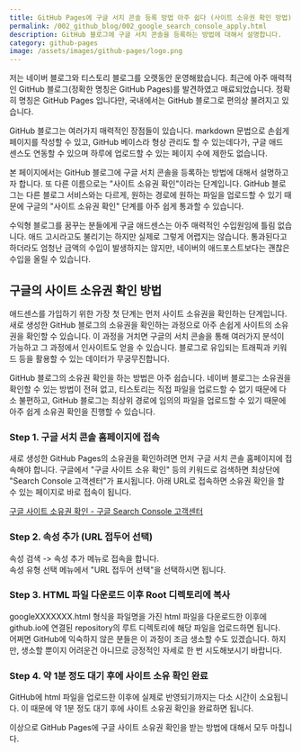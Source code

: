 ```yaml
---
title: GitHub Pages에 구글 서치 콘솔 등록 방법 아주 쉽다 (사이트 소유권 확인 방법)
permalink: /002_github_blog/002_google_search_console_apply.html
description: GitHub 블로그에 구글 서치 콘솔을 등록하는 방법에 대해서 설명합니다.
category: github-pages
image: /assets/images/github-pages/logo.png
---
```

저는 네이버 블로그와 티스토리 블로그를 오랫동안 운영해왔습니다. 
최근에 아주 매력적인 GitHub 블로그(정확한 명칭은 GitHub Pages)를 발견하였고 매료되었습니다. 
정확히 명칭은 GitHub Pages 입니다만, 국내에서는 GitHub 블로그로 편의상 불려지고 있습니다.   
   

GitHub 블로그는 여러가지 매력적인 장점들이 있습니다. 
markdown 문법으로 손쉽게 페이지를 작성할 수 있고, 
GitHub 베이스라 형상 관리도 할 수 있는데다가, 
구글 애드 센스도 연동할 수 있으며 
하루에 업로드할 수 있는 페이지 수에 제한도 없습니다.   
   

본 페이지에서는 GitHub 블로그에 구글 서치 콘솔을 등록하는 방법에 대해서 설명하고자 합니다. 
또 다른 이름으로는 "사이트 소유권 확인"이라는 단계입니다. 
GitHub 블로그는 다른 블로그 서비스와는 다르게, 원하는 경로에 원하는 파일을 업로드할 수 있기 때문에 
구글의 "사이트 소유권 확인" 단계를 아주 쉽게 통과할 수 있습니다.   


수익형 블로그를 꿈꾸는 분들에게 구글 애드센스는 아주 매력적인 수입원임에 틀림 없습니다. 
애드 고시라고도 불리기는 하지만 실제로 그렇게 어렵지는 않습니다. 
통과된다고 하더라도 엄청난 금액의 수입이 발생하지는 않지만, 네이버의 애드포스트보다는 괜찮은 수입을 올릴 수 있습니다.   


구글의 사이트 소유권 확인 방법
---


애드센스를 가입하기 위한 가장 첫 단계는 먼저 사이트 소유권을 확인하는 단계입니다. 
새로 생성한 GitHub 블로그의 소유권을 확인하는 과정으로 아주 손쉽게 사이트의 소유권을 확인할 수 있습니다. 
이 과정을 거치면 구글의 서치 콘솔을 통해 여러가지 분석이 가능하고 그 과정에서 인사이트도 얻을 수 있습니다. 
블로그로 유입되는 트래픽과 키워드 등을 활용할 수 있는 데이터가 무궁무진합니다.  


GitHub 블로그의 소유권 확인을 하는 방법은 아주 쉽습니다. 
네이버 블로그는 소유권을 확인할 수 있는 방법이 전혀 없고, 
티스토리는 직접 파일을 업로드할 수 없기 때문에 다소 불편하고, 
GitHub 블로그는 최상위 경로에 임의의 파일을 업로드할 수 있기 때문에 
아주 쉽게 소유권 확인을 진행할 수 있습니다. 


### Step 1. 구글 서치 콘솔 홈페이지에 접속


새로 생성한 GitHub Pages의 소유권을 확인하려면 먼저 구글 서치 콘솔 홈페이지에 접속해야 합니다. 
구글에서 "구글 사이트 소유 확인" 등의 키워드로 검색하면 최상단에 "Search Console 고객센터"가 표시됩니다. 
아래 URL로 접속하면 소유권 확인을 할 수 있는 페이지로 바로 접속이 됩니다.   


[구글 사이트 소유권 확인 - 구글 Search Console 고객센터](https://search.google.com/search-console/not-verified?original_url=/search-console/ownership&original_resource_id "구글 사이트 소유권 확인 - 구글 Search Console 고객센터")


### Step 2. 속성 추가 (URL 접두어 선택)


속성 검색 -> 속성 추가 메뉴로 접속을 합니다.   
속성 유형 선택 메뉴에서 "URL 접두어 선택"을 선택하시면 됩니다.   


### Step 3. HTML 파일 다운로드 이후 Root 디렉토리에 복사


googleXXXXXXX.html 형식을 파일명을 가진 html 파일을 다운로드한 이후에 github.io에 연결된 repository의 루트 디렉토리에 해당 파일을 업로드하면 됩니다.   
어쩌면 GitHub에 익숙하지 않은 분들은 이 과정이 조금 생소할 수도 있겠습니다. 
하지만, 생소할 뿐이지 어려운건 아니므로 긍정적인 자세로 한 번 시도해보시기 바랍니다.   


### Step 4. 약 1분 정도 대기 후에 사이트 소유 확인 완료   


GitHub에 html 파일을 업로드한 이후에 실제로 반영되기까지는 다소 시간이 소요됩니다. 
이 때문에 약 1분 정도 대기 후에 사이트 소유권 확인을 완료하면 됩니다.   
   

이상으로 GitHub Pages에 구글 사이트 소유권 확인을 받는 방법에 대해서 모두 마칩니다.
